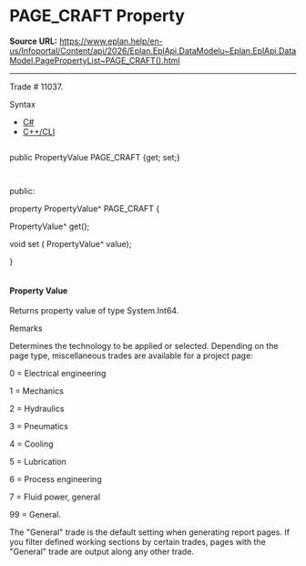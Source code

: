 # PAGE_CRAFT Property

**Source URL:** https://www.eplan.help/en-us/Infoportal/Content/api/2026/Eplan.EplApi.DataModelu~Eplan.EplApi.DataModel.PagePropertyList~PAGE_CRAFT().html

---

Trade # 11037.

Syntax

- [C#](#i-syntax-CS)
- [C++/CLI](#i-syntax-CPP2005)

```
```
public PropertyValue PAGE_CRAFT {get; set;}
```
```

```
```
public:

property PropertyValue^ PAGE_CRAFT {

   PropertyValue^ get();

   void set (    PropertyValue^ value);

}
```
```

#### Property Value

Returns property value of type System.Int64.

Remarks

Determines the technology to be applied or selected. Depending on the page type, miscellaneous trades are available for a project page:

0 = Electrical engineering

1 = Mechanics

2 = Hydraulics

3 = Pneumatics

4 = Cooling

5 = Lubrication

6 = Process engineering

7 = Fluid power, general

99 = General.

The "General" trade is the default setting when generating report pages. If you filter defined working sections by certain trades, pages with the "General" trade are output along any other trade.
